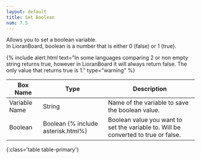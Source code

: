 ```yaml
---
layout: default
title: Set Boolean
num: 7.5
---
```


Allows you to set a boolean variable.\
In LioranBoard, boolean is a number that is either 0 (false) or 1 (true).

{% include alert.html text="In some languages comparing 2 or non empty string returns true, however in LioranBoard it will always return false. The only value that returns true is 1." type="warning" %} 

| Box Name | Type | Description | 
|-------|--------|--------
| Variable Name | String | Name of the variable to save the boolean value. |
|Boolean|Boolean {% include asterisk.html%}|Boolean value you want to set the variable to. Will be converted to true or false.
{:class='table table-primary'}






